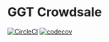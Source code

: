 # GGT Crowdsale

[![CircleCI](https://circleci.com/gh/nkrivenko/ggt-tokensale/tree/master.svg?style=svg)](https://circleci.com/gh/nkrivenko/ggt-tokensale/tree/master)
[![codecov](https://codecov.io/gh/nkrivenko/ggt-tokensale/branch/master/graph/badge.svg?token=NE1FEJV34A)](https://codecov.io/gh/nkrivenko/ggt-tokensale)
